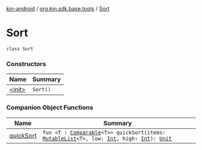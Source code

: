 [kin-android](../../index.md) / [org.kin.sdk.base.tools](../index.md) / [Sort](./index.md)

# Sort

`class Sort`

### Constructors

| Name | Summary |
|---|---|
| [&lt;init&gt;](-init-.md) | `Sort()` |

### Companion Object Functions

| Name | Summary |
|---|---|
| [quickSort](quick-sort.md) | `fun <T : `[`Comparable`](https://kotlinlang.org/api/latest/jvm/stdlib/kotlin/-comparable/index.html)`<T>> quickSort(items: `[`MutableList`](https://kotlinlang.org/api/latest/jvm/stdlib/kotlin.collections/-mutable-list/index.html)`<T>, low: `[`Int`](https://kotlinlang.org/api/latest/jvm/stdlib/kotlin/-int/index.html)`, high: `[`Int`](https://kotlinlang.org/api/latest/jvm/stdlib/kotlin/-int/index.html)`): `[`Unit`](https://kotlinlang.org/api/latest/jvm/stdlib/kotlin/-unit/index.html) |
